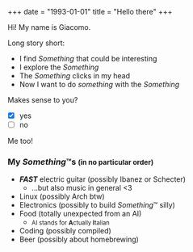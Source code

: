 +++
date = "1993-01-01"
title = "Hello there"
+++

Hi! My name is Giacomo.

Long story short:
- I find _Something_ that could be interesting
- I explore the _Something_
- The _Something_ clicks in my head
- Now I want to do _something_ with the _Something_

Makes sense to you?
- [x] yes
- [ ] no

Me too!

### My _Something_™s <small>(in no particular order)</small>

- _**FAST**_ electric guitar (possibly Ibanez or Schecter)
  - ...but also music in general <3
- Linux (possibly Arch btw)
- Electronics (possibly to build _Something_™ silly)
- Food (totally unexpected from an AI)
  - <small>AI stands for **A**ctually **I**talian</small>
- Coding (possibly compiled)
- Beer (possibly about homebrewing)
